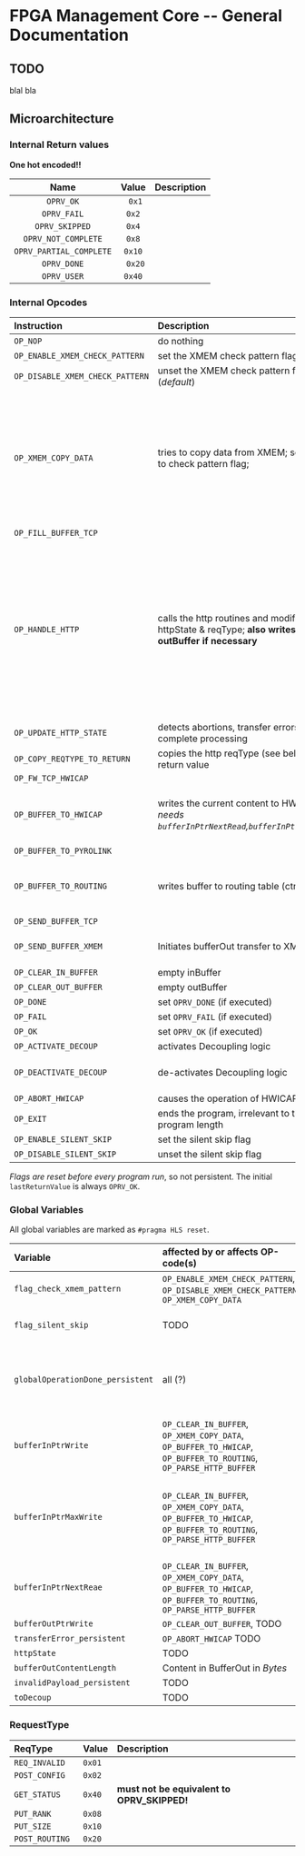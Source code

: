 FPGA Management Core -- General Documentation
======================


## TODO 


blal bla 


## Microarchitecture 

### Internal Return values

**One hot encoded!!**

|   Name         |  Value |  Description | 
|:--------------:|:------:|:------------:|
| `OPRV_OK`       | ` 0x1` |  |
| `OPRV_FAIL`      |   `0x2`  |  | 
| `OPRV_SKIPPED`  | `0x4`   |   | 
| `OPRV_NOT_COMPLETE` | `0x8`    |   | 
| `OPRV_PARTIAL_COMPLETE` |  `0x10` |  |
| `OPRV_DONE`    |  ` 0x20` | | 
| `OPRV_USER`    | `0x40` | |

### Internal Opcodes

| Instruction                   |   Description                   |   Return Value |
|:------------------------------|:--------------------------------|:---------------|
| `OP_NOP                        ` |  do nothing                 |  (not changed)  |
| `OP_ENABLE_XMEM_CHECK_PATTERN  ` |  set the XMEM check pattern flag |   `OPRV_OK` | 
| `OP_DISABLE_XMEM_CHECK_PATTERN ` | unset the XMEM check pattern flag (*default*) | `OPRV_OK` |
| `OP_XMEM_COPY_DATA             ` | tries to copy data from XMEM; sensitive to check pattern flag; | `OPRV_NOT_COMPLETE` or `OPRV_PARTIAL_COMPLETE` if not yet a complete page was received; `OPRV_FAIL` if there is a terminating error for this transfer; `OPRV_OK` if a complete page was received (not the last page); `OPRV_DONE` if a complete last page was received; | 
| `OP_FILL_BUFFER_TCP            ` |                             |                  |
| `OP_HANDLE_HTTP`                 |  calls the http routines and modifies httpState & reqType; **also writes into the outBuffer if necessary**  | `OPRV_NOT_COMPLETE` request must be further processed, but right now the buffer has not valid data; `OPRV_PARTIAL_COMPLETE` The request must be further processed and data is available; `OPRV_DONE` Response was written to Outbuffer;  `OPRV_OK` not a complete header yet or idle; `OPRV_USER` if an additional call is necessary |
| `OP_UPDATE_HTTP_STATE`           |  detects abortions, transfer errors or complete processing |  `OPRV_OK`                |
| `OP_COPY_REQTYPE_TO_RETURN`      |  copies the http reqType (see below) as return value |  `RequestType`   |
| `OP_FW_TCP_HWICAP              ` |                             |                  |
| `OP_BUFFER_TO_HWICAP           ` |  writes the current content to HWICAP, *needs `bufferInPtrNextRead`,`bufferInPtrMaxWrite`*  |   `OPRV_DONE`, if previous RV was `OPRV_DONE`, otherwise `OPRV_OK`; `OPRV_FAIL` if HWICAP is not ready    |
| `OP_BUFFER_TO_PYROLINK         ` |                             |                  |
| `OP_BUFFER_TO_ROUTING          ` |   writes buffer to routing table (ctrlLink) | `OPRV_DONE` if complete, `OPRV_NOT_COMPLETE` otherwise. `OPRV_DONE` also for invalidPayload.   |
| `OP_SEND_BUFFER_TCP            ` |                             |                  |
| `OP_SEND_BUFFER_XMEM           ` | Initiates bufferOut transfer to XMEM  | `OPRV_DONE`, if previous RV was `OPRV_DONE`, otherwise `OPRV_OK`   |
| `OP_CLEAR_IN_BUFFER            ` |   empty inBuffer            |  `OPRV_OK`       |
| `OP_CLEAR_OUT_BUFFER           ` |   empty outBuffer           |  `OPRV_OK`       |
| `OP_DONE                       ` |  set `OPRV_DONE`   (if executed) | `OPRV_DONE`     |
| `OP_FAIL                       ` |  set `OPRV_FAIL`   (if executed) | `OPRV_FAIL`     |
| `OP_OK                       `   |  set `OPRV_OK`   (if executed) | `OPRV_OK`     |
| `OP_ACTIVATE_DECOUP`             | activates Decoupling logic | `OPRV_OK` |
| `OP_DEACTIVATE_DECOUP`           | de-activates Decoupling logic | `OPRV_DONE`, if previous RV was `OPRV_DONE`, otherwise `OPRV_OK`   |
| `OP_ABORT_HWICAP`                | causes the operation of HWICAP to abort | `OPRV_OK` |
| `OP_EXIT`                        | ends the program, irrelevant to the program length | *unchanged* | 
| `OP_ENABLE_SILENT_SKIP`          | set the silent skip flag | (not changed) |
| `OP_DISABLE_SILENT_SKIP`         | unset the silent skip flag | (not changed) | 

*Flags are reset before every program run*, so not persistent.
The initial `lastReturnValue` is always `OPRV_OK`.


### Global Variables 

All global variables are marked as `#pragma HLS reset`.

| Variable           |  affected by or affects OP-code(s)     |    Description     |
|:-------------------|:----------------------------|:-------------------|
| `flag_check_xmem_pattern`  |   `OP_ENABLE_XMEM_CHECK_PATTERN`, `OP_DISABLE_XMEM_CHECK_PATTERN`, `OP_XMEM_COPY_DATA` |   set pattern check mode | 
| `flag_silent_skip`  |  TODO  | does not alter RV if skipping |
| `globalOperationDone_persistent`  | all (?)   | causes the state to not run again, until environment changed | 
| `bufferInPtrWrite`  | `OP_CLEAR_IN_BUFFER`, `OP_XMEM_COPY_DATA`, `OP_BUFFER_TO_HWICAP`, `OP_BUFFER_TO_ROUTING`, `OP_PARSE_HTTP_BUFFER`  |   Address in the In-buffer *where to write next*| 
| `bufferInPtrMaxWrite`  | `OP_CLEAR_IN_BUFFER`, `OP_XMEM_COPY_DATA`, `OP_BUFFER_TO_HWICAP`, `OP_BUFFER_TO_ROUTING`, `OP_PARSE_HTTP_BUFFER`  |   Maximum written address in inBuffer (i.e. afterwards no valid data) | 
| `bufferInPtrNextReae`  | `OP_CLEAR_IN_BUFFER`, `OP_XMEM_COPY_DATA`, `OP_BUFFER_TO_HWICAP`, `OP_BUFFER_TO_ROUTING`, `OP_PARSE_HTTP_BUFFER`  |    | 
| `bufferOutPtrWrite`  | `OP_CLEAR_OUT_BUFFER`, TODO  |   TODO | 
| `transferError_persistent`| `OP_ABORT_HWICAP`   TODO   | TODO |
| `httpState`  |   TODO | TODO | 
| `bufferOutContentLength` | Content in BufferOut in *Bytes* | TODO |
| `invalidPayload_persistent` | TODO | TODO |
| `toDecoup`  | TODO | TODO 

### RequestType

| ReqType     |   Value  | Description  |
|:------------|:---------|:-------------|
| `REQ_INVALID  `| `0x01` |    |
| `POST_CONFIG  `| `0x02` |    |
| `GET_STATUS   `| `0x40` | **must not be equivalent to OPRV_SKIPPED!**   |
| `PUT_RANK     `| `0x08` |    |
| `PUT_SIZE     `| `0x10` |    |
| `POST_ROUTING `| `0x20` |    |



